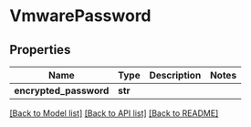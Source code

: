 # VmwarePassword

## Properties
Name | Type | Description | Notes
------------ | ------------- | ------------- | -------------
**encrypted_password** | **str** |  | 

[[Back to Model list]](../README.md#documentation-for-models) [[Back to API list]](../README.md#documentation-for-api-endpoints) [[Back to README]](../README.md)


